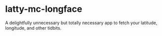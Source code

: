 # latty-mc-longface
A delightfully unnecessary but totally necessary app to fetch your latitude, longitude, and other tidbits.
